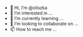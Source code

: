 - 👋 Hi, I’m @oliszka
- 👀 I’m interested in ...
- 🌱 I’m currently learning ...
- 💞️ I’m looking to collaborate on ...
- 📫 How to reach me ...

<!---
oliszka/oliszka is a ✨ special ✨ repository because its `README.md` (this file) appears on your GitHub profile.
You can click the Preview link to take a look at your changes.
--->
